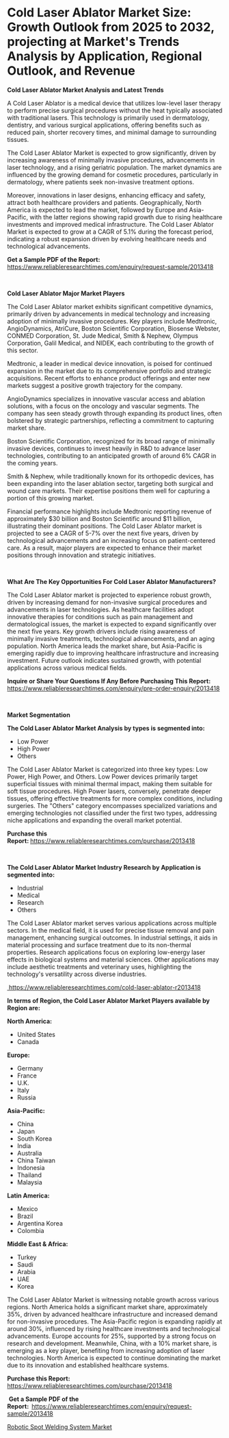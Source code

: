 <p><h1>Cold Laser Ablator Market Size: Growth Outlook from 2025 to 2032, projecting at Market's Trends Analysis by Application, Regional Outlook, and Revenue</h1></p><p><strong>Cold Laser Ablator Market Analysis and Latest Trends</strong></p>
<p><p>A Cold Laser Ablator is a medical device that utilizes low-level laser therapy to perform precise surgical procedures without the heat typically associated with traditional lasers. This technology is primarily used in dermatology, dentistry, and various surgical applications, offering benefits such as reduced pain, shorter recovery times, and minimal damage to surrounding tissues.</p><p>The Cold Laser Ablator Market is expected to grow significantly, driven by increasing awareness of minimally invasive procedures, advancements in laser technology, and a rising geriatric population. The market dynamics are influenced by the growing demand for cosmetic procedures, particularly in dermatology, where patients seek non-invasive treatment options. </p><p>Moreover, innovations in laser designs, enhancing efficacy and safety, attract both healthcare providers and patients. Geographically, North America is expected to lead the market, followed by Europe and Asia-Pacific, with the latter regions showing rapid growth due to rising healthcare investments and improved medical infrastructure. The Cold Laser Ablator Market is expected to grow at a CAGR of 5.1% during the forecast period, indicating a robust expansion driven by evolving healthcare needs and technological advancements.</p></p>
<p><strong>Get a Sample PDF of the Report:&nbsp;</strong> <a href="https://www.reliableresearchtimes.com/enquiry/request-sample/2013418?utm_campaign=2631&utm_medium=2&utm_source=Github&utm_content=ia&utm_term=02032025&utm_id=cold-laser-ablator">https://www.reliableresearchtimes.com/enquiry/request-sample/2013418</a></p>
<p>&nbsp;</p>
<p><strong>Cold Laser Ablator Major Market Players</strong></p>
<p><p>The Cold Laser Ablator market exhibits significant competitive dynamics, primarily driven by advancements in medical technology and increasing adoption of minimally invasive procedures. Key players include Medtronic, AngioDynamics, AtriCure, Boston Scientific Corporation, Biosense Webster, CONMED Corporation, St. Jude Medical, Smith & Nephew, Olympus Corporation, Galil Medical, and NIDEK, each contributing to the growth of this sector.</p><p>Medtronic, a leader in medical device innovation, is poised for continued expansion in the market due to its comprehensive portfolio and strategic acquisitions. Recent efforts to enhance product offerings and enter new markets suggest a positive growth trajectory for the company.</p><p>AngioDynamics specializes in innovative vascular access and ablation solutions, with a focus on the oncology and vascular segments. The company has seen steady growth through expanding its product lines, often bolstered by strategic partnerships, reflecting a commitment to capturing market share.</p><p>Boston Scientific Corporation, recognized for its broad range of minimally invasive devices, continues to invest heavily in R&D to advance laser technologies, contributing to an anticipated growth of around 6% CAGR in the coming years. </p><p>Smith & Nephew, while traditionally known for its orthopedic devices, has been expanding into the laser ablation sector, targeting both surgical and wound care markets. Their expertise positions them well for capturing a portion of this growing market.</p><p>Financial performance highlights include Medtronic reporting revenue of approximately $30 billion and Boston Scientific around $11 billion, illustrating their dominant positions. The Cold Laser Ablator market is projected to see a CAGR of 5-7% over the next five years, driven by technological advancements and an increasing focus on patient-centered care. As a result, major players are expected to enhance their market positions through innovation and strategic initiatives.</p></p>
<p>&nbsp;</p>
<p><strong>What Are The Key Opportunities For Cold Laser Ablator Manufacturers?</strong></p>
<p><p>The Cold Laser Ablator market is projected to experience robust growth, driven by increasing demand for non-invasive surgical procedures and advancements in laser technologies. As healthcare facilities adopt innovative therapies for conditions such as pain management and dermatological issues, the market is expected to expand significantly over the next five years. Key growth drivers include rising awareness of minimally invasive treatments, technological advancements, and an aging population. North America leads the market share, but Asia-Pacific is emerging rapidly due to improving healthcare infrastructure and increasing investment. Future outlook indicates sustained growth, with potential applications across various medical fields.</p></p>
<p><strong>Inquire or Share Your Questions If Any Before Purchasing This Report:</strong> <a href="https://www.reliableresearchtimes.com/enquiry/pre-order-enquiry/2013418?utm_campaign=2631&utm_medium=2&utm_source=Github&utm_content=ia&utm_term=02032025&utm_id=cold-laser-ablator">https://www.reliableresearchtimes.com/enquiry/pre-order-enquiry/2013418</a></p>
<p>&nbsp;</p>
<p><strong>Market Segmentation</strong></p>
<p><strong>The Cold Laser Ablator Market Analysis by types is segmented into:</strong></p>
<p><ul><li>Low Power</li><li>High Power</li><li>Others</li></ul></p>
<p><p>The Cold Laser Ablator Market is categorized into three key types: Low Power, High Power, and Others. Low Power devices primarily target superficial tissues with minimal thermal impact, making them suitable for soft tissue procedures. High Power lasers, conversely, penetrate deeper tissues, offering effective treatments for more complex conditions, including surgeries. The "Others" category encompasses specialized variations and emerging technologies not classified under the first two types, addressing niche applications and expanding the overall market potential.</p></p>
<p><strong>Purchase this Report:&nbsp;</strong><a href="https://www.reliableresearchtimes.com/purchase/2013418?utm_campaign=2631&utm_medium=2&utm_source=Github&utm_content=ia&utm_term=02032025&utm_id=cold-laser-ablator">https://www.reliableresearchtimes.com/purchase/2013418</a></p>
<p>&nbsp;</p>
<p><strong>The Cold Laser Ablator Market Industry Research by Application is segmented into:</strong></p>
<p><ul><li>Industrial</li><li>Medical</li><li>Research</li><li>Others</li></ul></p>
<p><p>The Cold Laser Ablator market serves various applications across multiple sectors. In the medical field, it is used for precise tissue removal and pain management, enhancing surgical outcomes. In industrial settings, it aids in material processing and surface treatment due to its non-thermal properties. Research applications focus on exploring low-energy laser effects in biological systems and material sciences. Other applications may include aesthetic treatments and veterinary uses, highlighting the technology's versatility across diverse industries.</p></p>
<p><a href="https://www.reliableresearchtimes.com/cold-laser-ablator-r2013418?utm_campaign=2631&utm_medium=2&utm_source=Github&utm_content=ia&utm_term=02032025&utm_id=cold-laser-ablator">&nbsp;https://www.reliableresearchtimes.com/cold-laser-ablator-r2013418</a></p>
<p><strong>In terms of Region, the Cold Laser Ablator Market Players available by Region are:</strong></p>
<p>
    <p> <strong> North America: </strong>
        <ul>
            <li>United States</li>
            <li>Canada</li>
        </ul>
        </p> 
    <p> <strong> Europe: </strong>
        <ul>
            <li>Germany</li>
            <li>France</li>
            <li>U.K.</li>
            <li>Italy</li>
            <li>Russia</li>
        </ul>
        </p> 
    <p> <strong> Asia-Pacific: </strong>
        <ul>
            <li>China</li>
            <li>Japan</li>
            <li>South Korea</li>
            <li>India</li>
            <li>Australia</li>
            <li>China Taiwan</li>
            <li>Indonesia</li>
            <li>Thailand</li>
            <li>Malaysia</li>
        </ul>
        </p> 
    <p> <strong> Latin America: </strong>
        <ul>
            <li>Mexico</li>
            <li>Brazil</li>
            <li>Argentina Korea</li>
            <li>Colombia</li>
        </ul>
        </p> 
    <p> <strong> Middle East & Africa: </strong>
        <ul>
            <li>Turkey</li>
            <li>Saudi</li>
            <li>Arabia</li>
            <li>UAE</li>
            <li>Korea</li>
        </ul>
    </p>
    </p>
<p><p>The Cold Laser Ablator Market is witnessing notable growth across various regions. North America holds a significant market share, approximately 35%, driven by advanced healthcare infrastructure and increased demand for non-invasive procedures. The Asia-Pacific region is expanding rapidly at around 30%, influenced by rising healthcare investments and technological advancements. Europe accounts for 25%, supported by a strong focus on research and development. Meanwhile, China, with a 10% market share, is emerging as a key player, benefiting from increasing adoption of laser technologies. North America is expected to continue dominating the market due to its innovation and established healthcare systems.</p></p>
<p><strong>Purchase this Report: </strong><a href="https://www.reliableresearchtimes.com/purchase/2013418?utm_campaign=2631&utm_medium=2&utm_source=Github&utm_content=ia&utm_term=02032025&utm_id=cold-laser-ablator">https://www.reliableresearchtimes.com/purchase/2013418</a></p>
<p>&nbsp;<strong>Get a Sample PDF of the Report:&nbsp;&nbsp;</strong><a href="https://www.reliableresearchtimes.com/enquiry/request-sample/2013418?utm_campaign=2631&utm_medium=2&utm_source=Github&utm_content=ia&utm_term=02032025&utm_id=cold-laser-ablator">https://www.reliableresearchtimes.com/enquiry/request-sample/2013418</a></p>
<p><strong></strong></p>
<p><p><a href="https://github.com/donnettaletizia/Market-Research-Report-List-1/blob/main/robotic-spot-welding-system-market.md?utm_campaign=2631&utm_medium=2&utm_source=Github&utm_content=ia&utm_term=02032025&utm_id=cold-laser-ablator">Robotic Spot Welding System Market</a></p></p>